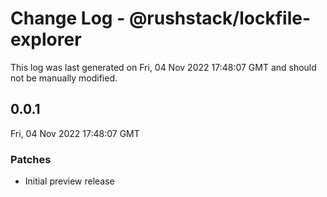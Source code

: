 # Change Log - @rushstack/lockfile-explorer

This log was last generated on Fri, 04 Nov 2022 17:48:07 GMT and should not be manually modified.

## 0.0.1
Fri, 04 Nov 2022 17:48:07 GMT

### Patches

- Initial preview release

